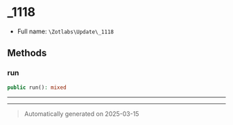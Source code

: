 
# _1118





* Full name: `\Zotlabs\Update\_1118`




## Methods


### run



```php
public run(): mixed
```












***


***
> Automatically generated on 2025-03-15
